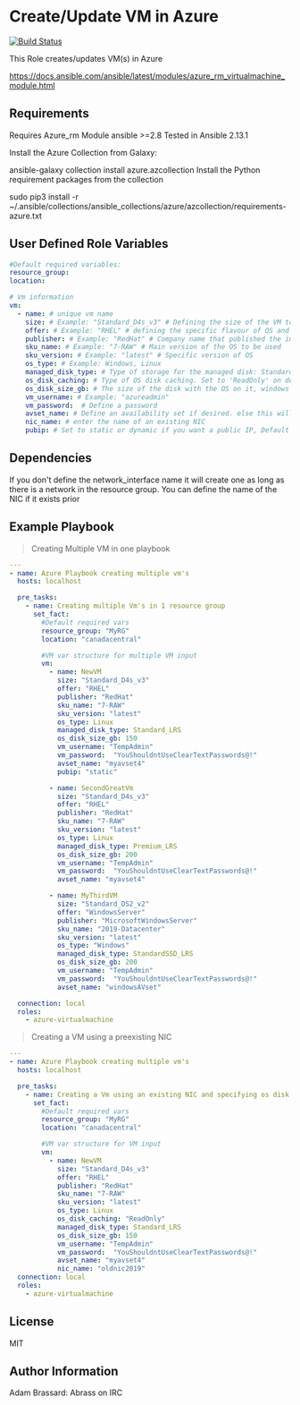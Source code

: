 Create/Update VM in Azure
=========

[![Build Status](https://travis-ci.org/AdamBrassard/azure-virtualmachine.svg?branch=master)](https://travis-ci.org/AdamBrassard/azure-virtualmachine)

This Role creates/updates VM(s) in Azure

<https://docs.ansible.com/ansible/latest/modules/azure_rm_virtualmachine_module.html>

Requirements
------------

Requires Azure_rm Module
ansible >=2.8
Tested in Ansible 2.13.1 

Install the Azure Collection from Galaxy:

ansible-galaxy collection install azure.azcollection
Install the Python requirement packages from the collection

sudo pip3 install -r ~/.ansible/collections/ansible_collections/azure/azcollection/requirements-azure.txt

User Defined Role Variables
--------------

``` yaml
#Default required variables:
resource_group:
location:

# Vm information
vm:
  - name: # unique vm name
    size: # Example: "Standard_D4s_v3" # Defining the size of the VM to be created
    offer: # Example: "RHEL" # defining the specific flavour of OS and company that supports it
    publisher: # Example: "RedHat" # Company name that published the image
    sku_name: # Example: "7-RAW" # Main version of the OS to be used
    sku_version: # Example: "latest" # Specific version of OS
    os_type: # Example: Windows, Linux
    managed_disk_type: # Type of storage for the managed disk: Standard_LRS or Premium_LRS. If not specified the disk is created Standard_LRS
    os_disk_caching: # Type of OS disk caching. Set to 'ReadOnly' on default, can also be "ReadWrite". Does not need to be define if default is wished.
    os_disk_size_gb: # The size of the disk with the OS on it, windows 2012 requires minumum 127 and will not allow override to lower  Does not need to be define if default is wished.
    vm_username: # Example: "azureadmin"
    vm_password:  # Define a password
    avset_name: # Define an availability set if desired. else this will be ignored
    nic_name: # enter the name of an existing NIC
    pubip: # Set to static or dynamic if you want a public IP, Default is disabled

```

Dependencies
------------

If you don't define the network_interface name it will create one as long as there is a network in the resource group.
You can define the name of the NIC if it exists prior

Example Playbook
----------------

> Creating Multiple VM in one playbook

``` yaml
---
- name: Azure Playbook creating multiple vm's
  hosts: localhost

  pre_tasks:
    - name: Creating multiple Vm's in 1 resource group
      set_fact:
        #Default required vars
        resource_group: "MyRG"
        location: "canadacentral"

        #VM var structure for multiple VM input
        vm:
          - name: NewVM
            size: "Standard_D4s_v3"
            offer: "RHEL"
            publisher: "RedHat"
            sku_name: "7-RAW"
            sku_version: "latest"
            os_type: Linux
            managed_disk_type: Standard_LRS
            os_disk_size_gb: 150
            vm_username: "TempAdmin"
            vm_password:  "YouShouldntUseClearTextPasswords@!"
            avset_name: "myavset4"
            pubip: "static"

          - name: SecondGreatVm
            size: "Standard_D4s_v3"
            offer: "RHEL"
            publisher: "RedHat"
            sku_name: "7-RAW"
            sku_version: "latest"
            os_type: Linux
            managed_disk_type: Premium_LRS
            os_disk_size_gb: 200
            vm_username: "TempAdmin"
            vm_password:  "YouShouldntUseClearTextPasswords@!"
            avset_name: "myavset4"

          - name: MyThirdVM
            size: "Standard_DS2_v2"
            offer: "WindowsServer"
            publisher: "MicrosoftWindowsServer"
            sku_name: "2019-Datacenter"
            sku_version: "latest"
            os_type: "Windows"
            managed_disk_type: StandardSSD_LRS
            os_disk_size_gb: 200
            vm_username: "TempAdmin"
            vm_password:  "YouShouldntUseClearTextPasswords@!"
            avset_name: "windowsAVset"

  connection: local
  roles:
    - azure-virtualmachine
```

> Creating a VM using a preexisting NIC

``` yaml
---
- name: Azure Playbook creating multiple vm's
  hosts: localhost

  pre_tasks:
    - name: Creating a Vm using an existing NIC and specifying os disk caching type
      set_fact:
        #Default required vars
        resource_group: "MyRG"
        location: "canadacentral"

        #VM var structure for VM input
        vm:
          - name: NewVM
            size: "Standard_D4s_v3"
            offer: "RHEL"
            publisher: "RedHat"
            sku_name: "7-RAW"
            sku_version: "latest"
            os_type: Linux
            os_disk_caching: "ReadOnly"
            managed_disk_type: Standard_LRS
            os_disk_size_gb: 150
            vm_username: "TempAdmin"
            vm_password:  "YouShouldntUseClearTextPasswords@!"
            avset_name: "myavset4"
            nic_name: "oldnic2019"
  connection: local
  roles:
    - azure-virtualmachine
```  

License
-------

MIT

Author Information
------------------

Adam Brassard: Abrass on IRC
